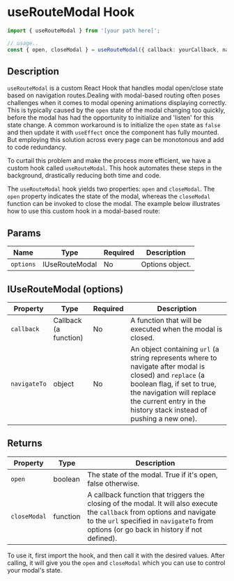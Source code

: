 # useRouteModal Hook

```typescript
import { useRouteModal } from '[your path here]';

// usage..
const { open, closeModal } = useRouteModal({ callback: yourCallback, navigateTo: { url: '/your-route', replace: true } });
```

## Description

`useRouteModal` is a custom React Hook that handles modal open/close state based on navigation routes.Dealing with modal-based routing often poses challenges when it comes to modal opening animations displaying correctly. This is typically caused by the `open` state of the modal changing too quickly, before the modal has had the opportunity to initialize and 'listen' for this state change. A common workaround is to initialize the `open` state as `false` and then update it with `useEffect` once the component has fully mounted. But employing this solution across every page can be monotonous and add to code redundancy.

To curtail this problem and make the process more efficient, we have a custom hook called `useRouteModal`. This hook automates these steps in the background, drastically reducing both time and code.

The `useRouteModal` hook yields two properties: `open` and `closeModal`. The `open` property indicates the state of the modal, whereas the `closeModal` function can be invoked to close the modal. The example below illustrates how to use this custom hook in a modal-based route:

## Params

| Name | Type | Required | Description |
|---|---|---|---|
| `options` | IUseRouteModal | No | Options object. |

## IUseRouteModal (options)

| Property | Type | Required | Description |
|---|---|---|---|
| `callback` | Callback (a function) | No | A function that will be executed when the modal is closed. |
| `navigateTo` | object | No | An object containing `url` (a string represents where to navigate after modal is closed) and `replace` (a boolean flag, if set to true, the navigation will replace the current entry in the history stack instead of pushing a new one). |

## Returns

| Property     | Type     | Description                                                                                                                                                                                                           |
|--------------|----------|-----------------------------------------------------------------------------------------------------------------------------------------------------------------------------------------------------------------------|
| `open`       | boolean  | The state of the modal. True if it's open, false otherwise.                                                                                                                                                           |
| `closeModal` | function | A callback function that triggers the closing of the modal. It will also execute the `callback` from options and navigate to the `url` specified in `navigateTo` from options (or go back in history if not defined). |

To use it, first import the hook, and then call it with the desired values. After calling, it will give you the `open` and `closeModal` which you can use to control your modal's state.
